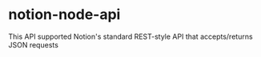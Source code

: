 # notion-node-api
This API supported Notion's standard REST-style API that accepts/returns JSON requests
